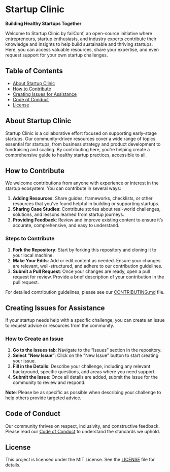 # Startup Clinic

**Building Healthy Startups Together**

Welcome to Startup Clinic by failConf, an open-source initiative where entrepreneurs, startup enthusiasts, and industry experts contribute their knowledge and insights to help build sustainable and thriving startups. Here, you can access valuable resources, share your expertise, and even request support for your own startup challenges.

## Table of Contents

- [About Startup Clinic](#about-startup-clinic)
- [How to Contribute](#how-to-contribute)
- [Creating Issues for Assistance](#creating-issues-for-assistance)
- [Code of Conduct](#code-of-conduct)
- [License](#license)

## About Startup Clinic

Startup Clinic is a collaborative effort focused on supporting early-stage startups. Our community-driven resources cover a wide range of topics essential for startups, from business strategy and product development to fundraising and scaling. By contributing here, you’re helping create a comprehensive guide to healthy startup practices, accessible to all.

## How to Contribute

We welcome contributions from anyone with experience or interest in the startup ecosystem. You can contribute in several ways:

1. **Adding Resources**: Share guides, frameworks, checklists, or other resources that you’ve found helpful in building or supporting startups.
2. **Sharing Case Studies**: Contribute stories about real-world challenges, solutions, and lessons learned from startup journeys.
3. **Providing Feedback**: Review and improve existing content to ensure it’s accurate, comprehensive, and easy to understand.

### Steps to Contribute

1. **Fork the Repository**: Start by forking this repository and cloning it to your local machine.
2. **Make Your Edits**: Add or edit content as needed. Ensure your changes are relevant, well-structured, and adhere to our contribution guidelines.
3. **Submit a Pull Request**: Once your changes are ready, open a pull request for review. Provide a brief description of your contribution in the pull request.

For detailed contribution guidelines, please see our [CONTRIBUTING.md](CONTRIBUTING.md) file.

## Creating Issues for Assistance

If your startup needs help with a specific challenge, you can create an issue to request advice or resources from the community. 

### How to Create an Issue

1. **Go to the Issues tab**: Navigate to the “Issues” section in the repository.
2. **Select “New Issue”**: Click on the "New Issue" button to start creating your issue.
3. **Fill in the Details**: Describe your challenge, including any relevant background, specific questions, and areas where you need support.
4. **Submit the Issue**: Once all details are added, submit the issue for the community to review and respond.

**Note**: Please be as specific as possible when describing your challenge to help others provide targeted advice.

## Code of Conduct

Our community thrives on respect, inclusivity, and constructive feedback. Please read our [Code of Conduct](CODE_OF_CONDUCT.md) to understand the standards we uphold.

## License

This project is licensed under the MIT License. See the [LICENSE](LICENSE) file for details.
